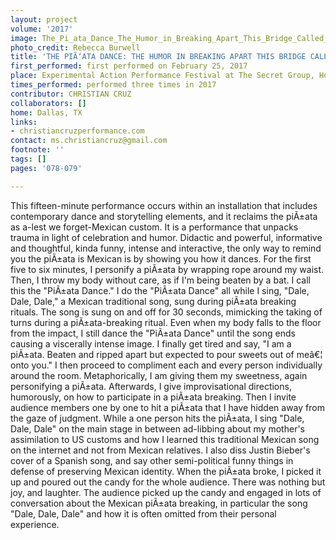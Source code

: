 ```yaml
---
layout: project
volume: '2017'
image: The_Pi_ata_Dance_The_Humor_in_Breaking_Apart_This_Bridge_Called_My_Back_(2).png
photo_credit: Rebecca Burwell
title: 'THE PIÃ‘ATA DANCE: THE HUMOR IN BREAKING APART THIS BRIDGE CALLED MY BACK'
first_performed: first performed on February 25, 2017
place: Experimental Action Performance Festival at The Secret Group, Houston, TX
times_performed: performed three times in 2017
contributor: CHRISTIAN CRUZ
collaborators: []
home: Dallas, TX
links:
- christiancruzperformance.com
contact: ms.christiancruz@gmail.com
footnote: ''
tags: []
pages: '078-079'

---
```


This fifteen-minute performance occurs within an installation that includes contemporary dance and storytelling elements, and it reclaims the piÃ±ata as a-lest we forget-Mexican custom. It is a performance that unpacks trauma in light of celebration and humor. Didactic and powerful, informative and thoughtful, kinda funny, intense and interactive, the only way to remind you the piÃ±ata is Mexican is by showing you how it dances. For the first five to six minutes, I personify a piÃ±ata by wrapping rope around my waist. Then, I throw my body without care, as if I'm being beaten by a bat. I call this the "PiÃ±ata Dance." I do the "PiÃ±ata Dance" all while I sing, "Dale, Dale, Dale," a Mexican traditional song, sung during piÃ±ata breaking rituals. The song is sung on and off for 30 seconds, mimicking the taking of turns during a piÃ±ata-breaking ritual. Even when my body falls to the floor from the impact, I still dance the "PiÃ±ata Dance" until the song ends causing a viscerally intense image. I finally get tired and say, "I am a piÃ±ata. Beaten and ripped apart but expected to pour sweets out of meâ€¦ onto you." I then proceed to compliment each and every person individually around the room. Metaphorically, I am giving them my sweetness, again personifying a piÃ±ata. Afterwards, I give improvisational directions, humorously, on how to participate in a piÃ±ata breaking. Then I invite audience members one by one to hit a piÃ±ata that I have hidden away from the gaze of judgment. While a one person hits the piÃ±ata, I sing "Dale, Dale, Dale" on the main stage in between ad-libbing about my mother's assimilation to US customs and how I learned this traditional Mexican song on the internet and not from Mexican relatives. I also diss Justin Bieber's cover of a Spanish song, and say other semi-political funny things in defense of preserving Mexican identity. When the piÃ±ata broke, I picked it up and poured out the candy for the whole audience. There was nothing but joy, and laughter. The audience picked up the candy and engaged in lots of conversation about the Mexican piÃ±ata breaking, in particular the song "Dale, Dale, Dale" and how it is often omitted from their personal experience.
